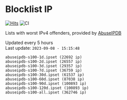 # Blocklist IP

[![Hits](https://hits.seeyoufarm.com/api/count/incr/badge.svg?url=https%3A%2F%2Fgithub.com%2Fborestad%2Fblocklist-ip%2F&count_bg=%2379C83D&title_bg=%23555555&icon=&icon_color=%23E7E7E7&title=hits&edge_flat=false)](https://hits.seeyoufarm.com)  ![CI](https://img.shields.io/github/workflow/status/borestad/blocklist-ip/CI?style=flat-square)

Lists with worst IPv4 offenders, provided by [AbuseIPDB](https://www.abuseipdb.com/)

<!-- FOOTER-PLACEHOLDER -->
Updated every 5 hours<br>
Last update: `2023-09-08 - 15:15:48`
```
abuseipdb-s100-1d.ipset (22692 ip)
abuseipdb-s100-2d.ipset (26557 ip)
abuseipdb-s100-3d.ipset (29357 ip)
abuseipdb-s100-7d.ipset (36759 ip)
abuseipdb-s100-30d.ipset (61537 ip)
abuseipdb-s100-60d.ipset (87038 ip)
abuseipdb-s100-90d.ipset (100893 ip)
abuseipdb-s100-120d.ipset (100893 ip)
abuseipdb-s100-all.ipset (362746 ip)
```
